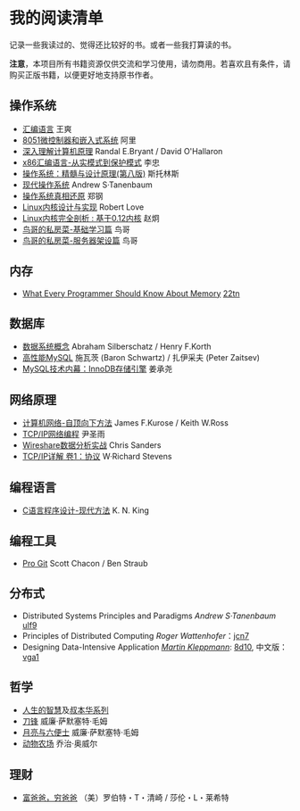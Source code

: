 # 我的阅读清单
记录一些我读过的、觉得还比较好的书。或者一些我打算读的书。

**注意**，本项目所有书籍资源仅供交流和学习使用，请勿商用。若喜欢且有条件，请购买正版书籍，以便更好地支持原书作者。

## 操作系统
* [汇编语言](https://book.douban.com/subject/3037562/) 王爽
* [8051微控制器和嵌入式系统](https://book.douban.com/subject/2175630/) 阿里
* [深入理解计算机原理](https://book.douban.com/subject/26912767/) Randal E.Bryant / David O'Hallaron 
* [x86汇编语言-从实模式到保护模式](https://book.douban.com/subject/20492528/) 李忠
* [操作系统：精髓与设计原理(第八版)](https://book.douban.com/subject/26993995/) 斯托林斯 
* [现代操作系统](https://book.douban.com/subject/3852290/) Andrew S·Tanenbaum 
* [操作系统真相还原](https://book.douban.com/subject/26745156/) 郑钢
* [Linux内核设计与实现](https://book.douban.com/subject/6097773/) Robert Love 
* [Linux内核完全剖析 : 基于0.12内核](https://book.douban.com/subject/3229243/) 赵炯
* [鸟哥的私房菜-基础学习篇](https://book.douban.com/subject/4889838/) 鸟哥
* [鸟哥的私房菜-服务器架设篇](https://book.douban.com/subject/10794788/) 鸟哥
## 内存
* [What Every Programmer Should Know About Memory](https://www.akkadia.org/drepper/cpumemory.pdf) [22tn](https://pan.baidu.com/s/13z2pS506w3uzLcK8KMW-Lg)
## 数据库
* [数据系统概念](https://book.douban.com/subject/10548379/) Abraham Silberschatz / Henry F.Korth
* [高性能MySQL](https://book.douban.com/subject/23008813/) 施瓦茨 (Baron Schwartz) / 扎伊采夫 (Peter Zaitsev)
* [MySQL技术内幕：InnoDB存储引擎](https://book.douban.com/subject/24708143/) 姜承尧 
## 网络原理
* [计算机网络-自顶向下方法](https://book.douban.com/subject/26176870/) James F.Kurose / Keith W.Ross 
* [TCP/IP网络编程](https://book.douban.com/subject/25911735/)  尹圣雨 
* [Wireshare数据分析实战](https://book.douban.com/subject/21691692/) Chris Sanders 
* [TCP/IP详解 卷1：协议](https://book.douban.com/subject/1088054/) W·Richard Stevens 
## 编程语言
* [C语言程序设计-现代方法](https://book.douban.com/subject/4279678/) K. N. King 
## 编程工具
* [Pro Git](https://git-scm.com/book/en/v2) Scott Chacon / Ben Straub 
## 分布式
* Distributed Systems Principles and Paradigms  *Andrew S·Tanenbaum* [ulf9](https://pan.baidu.com/s/1csEGUJI4X47jehIyfA-MxA)
* Principles of Distributed Computing *Roger Wattenhofer*：[jcn7](https://pan.baidu.com/s/1RE5fuLo99C7lOONlMZQt5Q )
* Designing Data-Intensive Application *[Martin Kleppmann](https://martin.kleppmann.com/)*: [8d10](https://pan.baidu.com/s/1bui4UoNuMXrWcq924pD2mQ), 中文版：[vga1](https://pan.baidu.com/s/1J8AuhIiaNATHEFb7NR5MyQ)
## 哲学
* [人生的智慧](https://book.douban.com/subject/25867570/)及[叔本华系列](https://book.douban.com/series/19890)
* [刀锋](https://book.douban.com/subject/26896878/) 威廉·萨默塞特·毛姆 
* [月亮与六便士](https://book.douban.com/subject/26954760/)  威廉·萨默塞特·毛姆 
* [动物农场](https://book.douban.com/subject/2035179/) 乔治·奥威尔 
## 理财
* [富爸爸，穷爸爸](https://book.douban.com/subject/1033778/) （美）罗伯特・T・清崎 / 莎伦・L・莱希特 